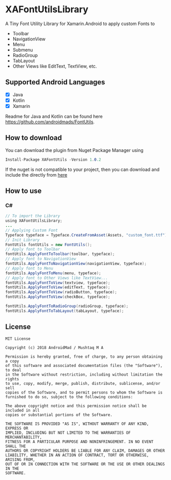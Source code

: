 # XAFontUtilsLibrary
A Tiny Font Utility Library for Xamarin.Android to apply custom Fonts to 
* Toolbar
* NavigationView
* Menu
* Submenu
* RadioGroup
* TabLayout
* Other Views like EditText, TextView, etc.

## Supported Android Languages
- [x] Java
- [x] Kotlin
- [x] Xamarin

Readme for Java and Kotlin can be found here https://github.com/androidmads/FontUtils.

## How to download
You can download the plugin from Nuget Package Manager using 

```csharp
Install-Package XAFontUtils -Version 1.0.2
```

If the nuget is not compatible to your project, then you can download and include the directly from [here](https://github.com/androidmads/XAFontUtilsLibrary/blob/master/XAFontUtilsLibrary.dll)

## How to use
### C#
```java
// To import the Library
using XAFontUtilsLibrary;
...
// Applying Custom Font
Typeface typeface = Typeface.CreateFromAsset(Assets, "custom_font.ttf");
// Init Library
FontUtils fontUtils = new FontUtils();
// Apply font to Toolbar
fontUtils.ApplyFontToToolbar(toolbar, typeface);
// Apply font to NavigationView
fontUtils.ApplyFontToNavigationView(navigationView, typeface);
// Apply font to Menu
fontUtils.ApplyFontToMenu(menu, typeface);
// Apply font to Other Views like TextView...
fontUtils.ApplyFontToView(textview, typeface);
fontUtils.ApplyFontToView(editText, typeface);
fontUtils.ApplyFontToView(radioButton, typeface);
fontUtils.ApplyFontToView(checkBox, typeface);

fontUtils.ApplyFontToRadioGroup(radioGroup, typeface);
fontUtils.ApplyFontToTabLayout(tabLayout, typeface);
```
## License
```
MIT License

Copyright (c) 2018 AndroidMad / Mushtaq M A

Permission is hereby granted, free of charge, to any person obtaining a copy
of this software and associated documentation files (the "Software"), to deal
in the Software without restriction, including without limitation the rights
to use, copy, modify, merge, publish, distribute, sublicense, and/or sell
copies of the Software, and to permit persons to whom the Software is
furnished to do so, subject to the following conditions:

The above copyright notice and this permission notice shall be included in all
copies or substantial portions of the Software.

THE SOFTWARE IS PROVIDED "AS IS", WITHOUT WARRANTY OF ANY KIND, EXPRESS OR
IMPLIED, INCLUDING BUT NOT LIMITED TO THE WARRANTIES OF MERCHANTABILITY,
FITNESS FOR A PARTICULAR PURPOSE AND NONINFRINGEMENT. IN NO EVENT SHALL THE
AUTHORS OR COPYRIGHT HOLDERS BE LIABLE FOR ANY CLAIM, DAMAGES OR OTHER
LIABILITY, WHETHER IN AN ACTION OF CONTRACT, TORT OR OTHERWISE, ARISING FROM,
OUT OF OR IN CONNECTION WITH THE SOFTWARE OR THE USE OR OTHER DEALINGS IN THE
SOFTWARE.
```
